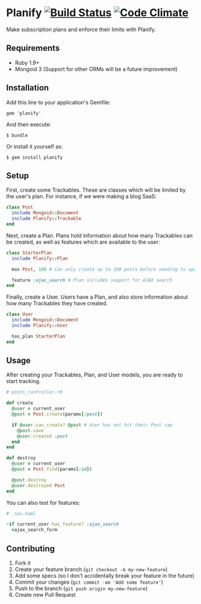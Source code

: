 Planify [![Build Status](https://secure.travis-ci.org/kdayton-/planify.png?branch=master)](http://travis-ci.org/kdayton-/planify) [![Code Climate](https://codeclimate.com/github/kdayton-/planify.png)](https://codeclimate.com/github/kdayton-/planify)
========

Make subscription plans and enforce their limits with Planify.

## Requirements
* Ruby 1.9+
* Mongoid 3 (Support for other ORMs will be a future improvement)

## Installation

Add this line to your application's Gemfile:

    gem 'planify'

And then execute:

    $ bundle

Or install it yourself as:

    $ gem install planify

## Setup 

First, create some Trackables. These are classes which will be limited by the user's plan. For instance, if we were making a blog SaaS:

```ruby
class Post
  include Mongoid::Document
  include Planify::Trackable
end
```

Next, create a Plan. Plans hold information about how many Trackables can be created, as well as features which are available to the user:

```ruby
class StarterPlan
  include Planify::Plan

  max Post, 100 # Can only create up to 100 posts before needing to upgrade

  feature :ajax_search # Plan includes support for AJAX search
end
```

Finally, create a User. Users have a Plan, and also store information about how many Trackables they have created.

```ruby
class User
  include Mongoid::Document
  include Planify::User

  has_plan StarterPlan
end
```

## Usage

After creating your Trackables, Plan, and User models, you are ready to start tracking.

```ruby
# posts_controller.rb

def create
  @user = current_user
  @post = Post.create(params[:post])

  if @user.can_create? @post # User has not hit their Post cap
    @post.save
    @user.created :post
  end
end

def destroy
  @user = current_user
  @post = Post.find(params[:id])

  @post.destroy
  @user.destroyed Post
end
```

You can also test for features:

```ruby
# _nav.haml

-if current_user.has_feature? :ajax_search
  =ajax_search_form
```

## Contributing

1. Fork it
2. Create your feature branch (`git checkout -b my-new-feature`)
3. Add some specs (so I don't accidentally break your feature in the future)
4. Commit your changes (`git commit -am 'Add some feature'`)
5. Push to the branch (`git push origin my-new-feature`)
6. Create new Pull Request
